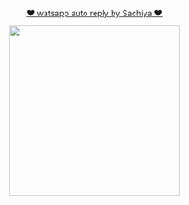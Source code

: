 <p align="center"> 
<u>♥️ watsapp auto reply by Sachiya ♥️</u>
</p>
<p align="center">
<img src="https://i.imgur.com/Tv9tPM9.jpeg" width="300" height="300"/>
</p>
